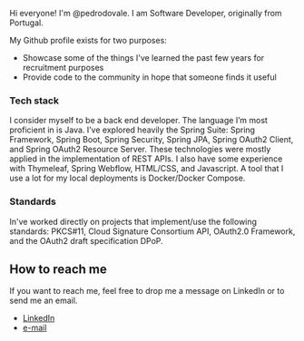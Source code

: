 Hi everyone! I'm @pedrodovale. I am Software Developer, originally from Portugal.

My Github profile exists for two purposes:
* Showcase some of the things I've learned the past few years for recruitment purposes
* Provide code to the community in hope that someone finds it useful

### Tech stack

I consider myself to be a back end developer. The language I’m most proficient in is Java. I’ve explored heavily the Spring Suite: Spring Framework, Spring Boot, Spring Security, Spring JPA, Spring OAuth2 Client, and Spring OAuth2 Resource Server. These technologies were mostly applied in the implementation of REST APIs. I also have some experience with Thymeleaf, Spring Webflow, HTML/CSS, and Javascript. A tool that I use a lot for my local deployments is Docker/Docker Compose.

### Standards
In've worked directly on projects that implement/use the following standards: PKCS#11, Cloud Signature Consortium API, OAuth2.0 Framework, and the OAuth2 draft specification DPoP.

## How to reach me

If you want to reach me, feel free to drop me a message on LinkedIn or to send me an email.

* [LinkedIn](https://www.linkedin.com/in/pedrodovale/)
* [e-mail](mailto:pedroddvale@gmail.com)
